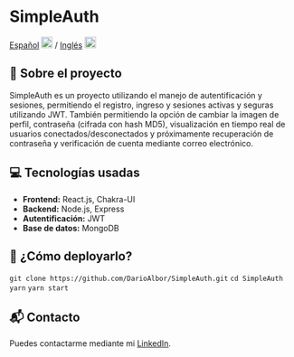 # SimpleAuth

[Español](README.md) <img src="https://flagicons.lipis.dev/flags/4x3/ar.svg" width="20"/> / [Inglés](README_en.md) <img src="https://flagicons.lipis.dev/flags/4x3/us.svg" width="20"/>

## 📖 Sobre el proyecto

SimpleAuth es un proyecto utilizando el manejo de autentificación y sesiones, permitiendo el registro, ingreso y sesiones activas y seguras utilizando JWT. También permitiendo la opción de cambiar la imagen de perfil, contraseña (cifrada con hash MD5), visualización en tiempo real de usuarios conectados/desconectados y próximamente recuperación de contraseña y verificación de cuenta mediante correo electrónico.

## 💻 Tecnologías usadas

- **Frontend:** React.js, Chakra-UI
- **Backend:** Node.js, Express
- **Autentificación:** JWT
- **Base de datos:** MongoDB

## 🚀 ¿Cómo deployarlo?

`git clone https://github.com/DarioAlbor/SimpleAuth.git`
`cd SimpleAuth`
`yarn`
`yarn start`

## 📬 Contacto

Puedes contactarme mediante mi [LinkedIn](https://www.linkedin.com/in/albordario/).